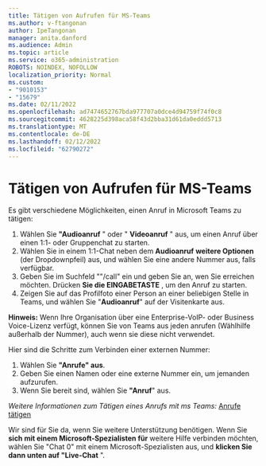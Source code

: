 ```yaml
---
title: Tätigen von Aufrufen für MS-Teams
ms.author: v-ftangonan
author: IpeTangonan
manager: anita.danford
ms.audience: Admin
ms.topic: article
ms.service: o365-administration
ROBOTS: NOINDEX, NOFOLLOW
localization_priority: Normal
ms.custom:
- "9010153"
- "15679"
ms.date: 02/11/2022
ms.openlocfilehash: ad7474652767bda977707a0dce4d94759f74f0c8
ms.sourcegitcommit: 4628225d398aca58f43d2bba31d61da0eddd5713
ms.translationtype: MT
ms.contentlocale: de-DE
ms.lasthandoff: 02/12/2022
ms.locfileid: "62790272"
---
```

# <a name="making-calls-on-ms-teams"></a>Tätigen von Aufrufen für MS-Teams

Es gibt verschiedene Möglichkeiten, einen Anruf in Microsoft Teams zu tätigen:

1. Wählen Sie **"Audioanruf** " oder " **Videoanruf** " aus, um einen Anruf über einen 1:1- oder Gruppenchat zu starten.
2. Wählen Sie in einem 1:1-Chat neben dem **Audioanruf** **weitere Optionen** (der Dropdownpfeil) aus, und wählen Sie eine andere Nummer aus, falls verfügbar.
3. Geben Sie im Suchfeld ""/call" ein und geben Sie an, wen Sie erreichen möchten. Drücken **Sie die EINGABETASTE** , um den Anruf zu starten.
4. Zeigen Sie auf das Profilfoto einer Person an einer beliebigen Stelle in Teams, und wählen Sie "**Audioanruf**" auf der Visitenkarte aus.

**Hinweis:** Wenn Ihre Organisation über eine Enterprise-VoIP- oder Business Voice-Lizenz verfügt, können Sie von Teams aus jeden anrufen (Wählhilfe außerhalb der Nummer), auch wenn sie diese nicht verwendet.

Hier sind die Schritte zum Verbinden einer externen Nummer:

1. Wählen Sie **"Anrufe" aus**.
2. Geben Sie einen Namen oder eine externe Nummer ein, um jemanden aufzurufen.
3. Wenn Sie bereit sind, wählen Sie **"Anruf**" aus.

*Weitere Informationen zum Tätigen eines Anrufs mit ms Teams:* [Anrufe tätigen](https://support.microsoft.com/office/make-calls-0a27994b-4d5d-4ac1-a40d-83b72edca946)

Wir sind für Sie da, wenn Sie weitere Unterstützung benötigen. Wenn Sie **sich mit einem Microsoft-Spezialisten für** weitere Hilfe verbinden möchten, wählen Sie "Chat 0" mit einem Microsoft-Spezialisten aus, und **klicken Sie dann unten auf "Live-Chat** ".
